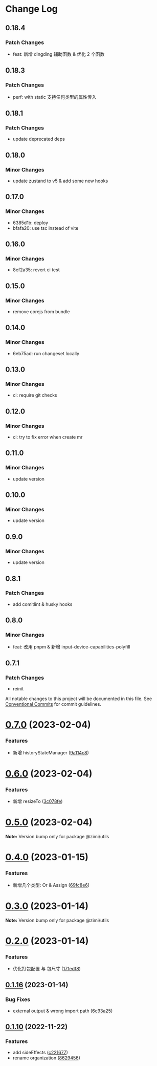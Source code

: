 # Change Log

## 0.18.4

### Patch Changes

- feat: 新增 dingding 辅助函数 & 优化 2 个函数

## 0.18.3

### Patch Changes

- perf: with static 支持任何类型的属性传入

## 0.18.1

### Patch Changes

- update deprecated deps

## 0.18.0

### Minor Changes

- update zustand to v5 & add some new hooks

## 0.17.0

### Minor Changes

- 6385d1b: deploy
- bfafa20: use tsc instead of vite

## 0.16.0

### Minor Changes

- 8ef2a35: revert ci test

## 0.15.0

### Minor Changes

- remove corejs from bundle

## 0.14.0

### Minor Changes

- 6eb75ad: run changeset locally

## 0.13.0

### Minor Changes

- ci: require git checks

## 0.12.0

### Minor Changes

- ci: try to fix error when create mr

## 0.11.0

### Minor Changes

- update version

## 0.10.0

### Minor Changes

- update version

## 0.9.0

### Minor Changes

- update version

## 0.8.1

### Patch Changes

- add comitlint & husky hooks

## 0.8.0

### Minor Changes

- feat: 改用 pnpm & 新增 input-device-capabilities-polyfill

## 0.7.1

### Patch Changes

- reinit

All notable changes to this project will be documented in this file.
See [Conventional Commits](https://conventionalcommits.org) for commit guidelines.

# [0.7.0](https://github.com/xiaomingTang/xiaoming/compare/v0.6.0...v0.7.0) (2023-02-04)

### Features

- 新增 historyStateManager ([9a114c8](https://github.com/xiaomingTang/xiaoming/commit/9a114c8aba1176a69267b0a6777007aa687029ee))

# [0.6.0](https://github.com/xiaomingTang/xiaoming/compare/v0.5.0...v0.6.0) (2023-02-04)

### Features

- 新增 resizeTo ([3c078fe](https://github.com/xiaomingTang/xiaoming/commit/3c078fef00e9372f9c04cee3e503c5e3dbb74bce))

# [0.5.0](https://github.com/xiaomingTang/xiaoming/compare/v0.4.0...v0.5.0) (2023-02-04)

**Note:** Version bump only for package @zimi/utils

# [0.4.0](https://github.com/xiaomingTang/xiaoming/compare/v0.3.1...v0.4.0) (2023-01-15)

### Features

- 新增几个类型: Or & Assign ([69fc8e6](https://github.com/xiaomingTang/xiaoming/commit/69fc8e654eb5086256e3885d85dd5c0ecb22dad8))

# [0.3.0](https://github.com/xiaomingTang/xiaoming/compare/v0.2.0...v0.3.0) (2023-01-14)

**Note:** Version bump only for package @zimi/utils

# [0.2.0](https://github.com/xiaomingTang/xiaoming/compare/v0.1.16...v0.2.0) (2023-01-14)

### Features

- 优化打包配置 与 包尺寸 ([171edf8](https://github.com/xiaomingTang/xiaoming/commit/171edf82059cd76a216f7c6ea14ededb7003d0ea))

## [0.1.16](https://github.com/xiaomingTang/xiaoming/compare/v0.1.15...v0.1.16) (2023-01-14)

### Bug Fixes

- external output & wrong import path ([6c93a25](https://github.com/xiaomingTang/xiaoming/commit/6c93a25c479dc81b4d2a10c8eb07cb63e07c4b05))

## [0.1.10](https://github.com/xiaomingTang/xiaoming/compare/v0.1.9...v0.1.10) (2022-11-22)

### Features

- add sideEffects ([c221677](https://github.com/xiaomingTang/xiaoming/commit/c221677bca63787cdbf9ff6087211204e5ed384b))
- rename organization ([8629456](https://github.com/xiaomingTang/xiaoming/commit/86294565d727d165aacc0099238c1ed5f7b16c41))
